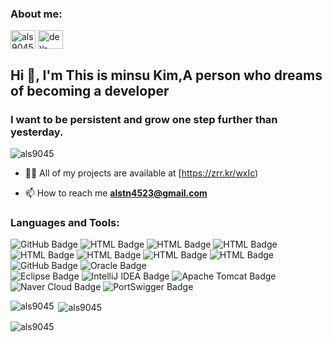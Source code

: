 <h3 align="left">About me:</h3>
<p align="left">
<a href="https://fb.com/als9045" target="blank"><img align="center" src="https://raw.githubusercontent.com/rahuldkjain/github-profile-readme-generator/master/src/images/icons/Social/facebook.svg" alt="als9045" height="30" width="40" /></a>
<a href="https://url.kr/6t45he" target="_blank">
  <img align="center" src="https://raw.githubusercontent.com/rahuldkjain/github-profile-readme-generator/master/src/images/icons/Social/youtube.svg" alt="dev-kim" height="30" width="40" />
</a>



<h2 align="left">Hi 👋, I'm This is minsu Kim,A person who dreams of becoming a developer</h2>
<h3 align="left">I want to be persistent and grow one step further than yesterday.</h3>

<p align="left"> <img src="https://komarev.com/ghpvc/?username=als9045&label=Profile%20views&color=0e75b6&style=flat" alt="als9045" /> </p>

- 👨‍💻 All of my projects are available at [https://zrr.kr/wxIc)

- 📫 How to reach me **alstn4523@gmail.com**

<h3 align="left">Languages and Tools:</h3>
<div>
    <img src="https://img.shields.io/badge/GitHub-100000?style=for-the-badge&logo=github&logoColor=white" alt="GitHub Badge">
    <img src="https://img.shields.io/badge/HTML-239120?style=for-the-badge&logo=html5&logoColor=white" alt="HTML Badge">
   <img src="https://img.shields.io/badge/CSS-239120?&style=for-the-badge&logo=css3&logoColor=white" alt="HTML Badge">
   <img src="https://img.shields.io/badge/JavaScript-F7DF1E?style=for-the-badge&logo=JavaScript&logoColor=white" alt="HTML Badge">
    <img src="https://img.shields.io/badge/Java-ED8B00?style=for-the-badge&logo=openjdk&logoColor=white" alt="HTML Badge">
  <img src="https://img.shields.io/badge/Bootstrap-563D7C?style=for-the-badge&logo=bootstrap&logoColor=white" alt="HTML Badge">
  <img src="https://img.shields.io/badge/jQuery-0769AD?style=for-the-badge&logo=jquery&logoColor=white" alt="HTML Badge">
  <img src="https://img.shields.io/badge/Spring-6DB33F?style=for-the-badge&logo=spring&logoColor=white" alt="HTML Badge">
    <img src="https://img.shields.io/badge/MySQL-00000F?style=for-the-badge&logo=mysql&logoColor=white" alt="GitHub Badge">
  <img src="https://img.shields.io/badge/Oracle-F80000?style=for-the-badge&logo=oracle&logoColor=white" alt="Oracle Badge">  
</div>
<div>
    <img src="https://img.shields.io/badge/Eclipse-2C2255?style=for-the-badge&logo=eclipse&logoColor=white" alt="Eclipse Badge">
  <img src="https://img.shields.io/badge/IntelliJ%20IDEA-000000?style=for-the-badge&logo=intellij-idea&logoColor=white" alt="IntelliJ IDEA Badge">
<img src="https://img.shields.io/badge/Apache%20Tomcat-F8DC75?style=for-the-badge&logo=apache-tomcat&logoColor=black" alt="Apache Tomcat Badge">
<img src="https://img.shields.io/badge/Naver%20Cloud-03C75A?style=for-the-badge&logo=naver&logoColor=white" alt="Naver Cloud Badge">
<img src="https://img.shields.io/badge/PortSwigger-5829BB?style=for-the-badge&logo=portswigger&logoColor=white" alt="PortSwigger Badge">
</div>



<p><img align="left" src="https://github-readme-stats.vercel.app/api/top-langs?username=als9045&show_icons=true&locale=en&layout=compact" alt="als9045" /></p>

<p>&nbsp;<img align="center" src="https://github-readme-stats.vercel.app/api?username=als9045&show_icons=true&locale=en" alt="als9045" /></p>

<p><img align="center" src="https://github-readme-streak-stats.herokuapp.com/?user=als9045&" alt="als9045" /></p>

